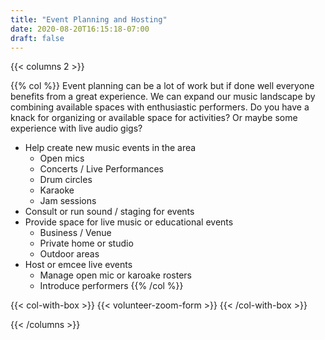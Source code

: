 ```yaml
---
title: "Event Planning and Hosting"
date: 2020-08-20T16:15:18-07:00
draft: false
---
```


{{< columns 2 >}}

{{% col %}}
Event planning can be a lot of work but if done well everyone benefits from a great experience. We can 
expand our music landscape by combining available spaces with enthusiastic performers.  Do you have a 
knack for organizing or available space for activities?  Or maybe some experience with live audio gigs?

* Help create new music events in the area
  * Open mics
  * Concerts / Live Performances 
  * Drum circles
  * Karaoke
  * Jam sessions
* Consult or run sound / staging for events
* Provide space for live music or educational events
  * Business / Venue
  * Private home or studio
  * Outdoor areas
* Host or emcee live events
  * Manage open mic or karoake rosters
  * Introduce performers
{{% /col %}}

{{< col-with-box >}}
{{< volunteer-zoom-form >}}
{{< /col-with-box >}}

{{< /columns >}}

